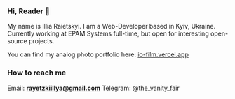 ### Hi, Reader 👋

My name is Illia Raietskyi. I am a Web-Developer based in Kyiv, Ukraine. Currently working at EPAM Systems full-time, but open for interesting open-source projects.

You can find my analog photo portfolio here: <a href="https://io-film.vercel.app" target="_blank">io-film.vercel.app</a>

### How to reach me

Email: <b>rayetzkiillya@gmail.com</b>
Telegram: @the_vanity_fair
